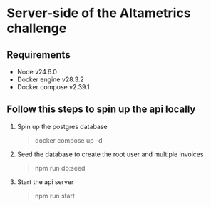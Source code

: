 # Server-side of the Altametrics challenge

## Requirements

- Node v24.6.0
- Docker engine v28.3.2
- Docker compose v2.39.1

## Follow this steps to spin up the api locally

1. Spin up the postgres database

   > docker compose up -d

2. Seed the database to create the root user and multiple invoices

   > npm run db:seed

3. Start the api server

   > npm run start
